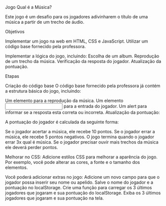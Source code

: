 Jogo Qual é a Música?

Este jogo é um desafio para os jogadores adivinharem o título de uma música a partir de um trecho de áudio.

Objetivos

Implementar um jogo na web em HTML, CSS e JavaScript. Utilizar um código base fornecido pela professora.

Implementar a lógica do jogo, incluindo: Escolha de um album. Reprodução de um trecho da música. Verificação da resposta do jogador. Atualização da pontuação.

Etapas

Criação do código base O código base fornecido pela professora já contém a estrutura básica do jogo, incluindo:

Um elemento para a reprodução da música.
Um elemento <input> para a entrada do jogador.
Um alert para informar se a resposta esta correta ou incorreta.
Atualização da pontuação:

A pontuação do jogador é calculada da seguinte forma:

Se o jogador acertar a música, ele recebe 10 pontos. Se o jogador errar a música, ele recebe 5 pontos negativos. O jogo termina quando o jogador errar 3x qual é música. Se o jogador precisar ouvir mais trechos da música ele deverá perder pontos.

Melhorar no CSS: Adicione estilos CSS para melhorar a aparência do jogo. Por exemplo, você pode alterar as cores, a fonte e o tamanho dos elementos.

Você poderá adicionar extras no jogo: Adicione um novo campo para que o jogador possa inserir seu nome ou apelido. Salve o nome do jogador e a pontuação no localStorage. Crie uma função para carregar os 3 últimos jogadores que jogaram e sua pontuação do localStorage. Exiba os 3 últimos jogadores que jogaram e sua pontuação na tela.
